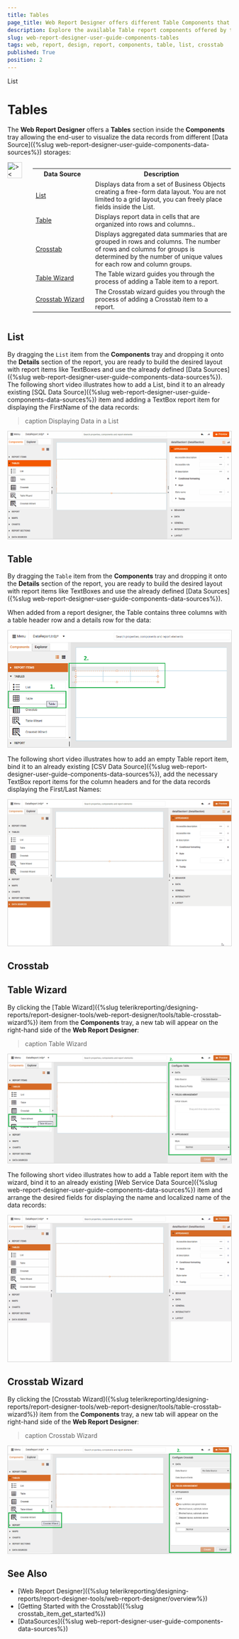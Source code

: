 ```yaml
---
title: Tables
page_title: Web Report Designer offers different Table Components that can be used to visualize the data records in the reports.
description: Explore the available Table report components offered by the Web Report Designer.
slug: web-report-designer-user-guide-components-tables
tags: web, report, design, report, components, table, list, crosstab
published: True
position: 2
---
```

List
<style>
img[alt$="><"] {
  border: 1px solid lightgrey;
}

</style>

# Tables

The **Web Report Designer** offers a **Tables** section inside the **Components** tray allowing the end-user to visualize the data records from different [Data Source]({%slug web-report-designer-user-guide-components-data-sources%}) storages: 

<div style="display: flex; align-items: flex-start; gap: 24px;">
  <img alt="><" title="Components tray" src="images/wrd-components-tray-tables.png" style="max-width:240px; height:auto; border:1px solid lightgrey;" />
  <table style="width:100%; height:100%;">
    <tr>
      <th style="width:30%">Data Source</th><th>Description</th>
    </tr>
    <tr>
      <td><a href="">List</a></td>
      <td>Displays data from a set of Business Objects creating a free-form data layout. You are not limited to a grid layout, you can freely place fields inside the List.</td>
    </tr>
    <tr>
      <td><a href="">Table</a></td>
      <td>Displays report data in cells that are organized into rows and columns..</td>
    </tr>
    <tr>
      <td><a href="">Crosstab</a></td>
      <td>Displays aggregated data summaries that are grouped in rows and columns. The number of rows and columns for groups is determined by the number of unique values for each row and column groups.</td>
    </tr>
    <tr>
      <td><a href="">Table Wizard</a></td>
      <td>The Table wizard guides you through the process of adding a Table item to a report.</td>
    </tr>
    <tr>
      <td><a href="">Crosstab Wizard</a></td>
      <td>The Crosstab wizard guides you through the process of adding a Crosstab item to a report.</td>
    </tr>
  </table>
</div>


## List

By dragging the `List` item from the **Components** tray and dropping it onto the **Details** section of the report, you are ready to build the desired layout with report items like TextBoxes and use the already defined [Data Sources]({%slug web-report-designer-user-guide-components-data-sources%}).
The following short video illustrates how to add a List, bind it to an already existing [SQL Data Source]({%slug web-report-designer-user-guide-components-data-sources%}) item and adding a TextBox report item for displaying the FirstName of the data records:

>caption Displaying Data in a List 

![Displaying Data in a List ><](images/wrd-components-tray-tables-list.gif)     

## Table 

By dragging the `Table` item from the **Components** tray and dropping it onto the **Details** section of the report, you are ready to build the desired layout with report items like TextBoxes and use the already defined [Data Sources]({%slug web-report-designer-user-guide-components-data-sources%}).

When added from a report designer, the Table contains three columns with a table header row and a details row for the data:

![Empty Table ><](images/wrd-components-tray-tables-table-empty.png)     

The following short video illustrates how to add an empty Table report item, bind it to an already existing [CSV Data Source]({%slug web-report-designer-user-guide-components-data-sources%}), add the necessary TextBox report items for the column headers and for the data records displaying the First/Last Names:

![Displaying CSV Data in a Table ><](images/wrd-components-tray-tables-table-data-popuating-from-scratch.gif)        

## Crosstab 

## Table Wizard

By clicking the [Table Wizard]({%slug telerikreporting/designing-reports/report-designer-tools/web-report-designer/tools/table-crosstab-wizard%}) item from the **Components** tray, a new tab will appear on the right-hand side of the **Web Report Designer**:

>caption Table Wizard

![Launching Data in a Table ><](images/wrd-components-tray-tables-table-wizard.png)      

The following short video illustrates how to add a Table report item with the wizard, bind it to an already existing [Web Service Data Source]({%slug web-report-designer-user-guide-components-data-sources%}) item and arrange the desired fields for displaying the name and localized name of the data records:

![Displaying Data in a Table ><](images/wrd-components-tray-tables-table-wizard-data-popuating.gif)      

## Crosstab Wizard
 
By clicking the [Crosstab Wizard]({%slug telerikreporting/designing-reports/report-designer-tools/web-report-designer/tools/table-crosstab-wizard%}) item from the **Components** tray, a new tab will appear on the right-hand side of the **Web Report Designer**:

>caption Crosstab Wizard

![Launching Data in a Crosstab ><](images/wrd-components-tray-tables-crosstab-wizard.png)      

## See Also

* [Web Report Designer]({%slug telerikreporting/designing-reports/report-designer-tools/web-report-designer/overview%})
* [Getting Started with the Crosstab]({%slug crosstab_item_get_started%})
* [DataSources]({%slug web-report-designer-user-guide-components-data-sources%})


